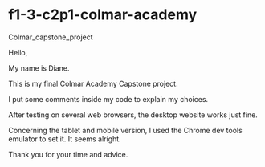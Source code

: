 # f1-3-c2p1-colmar-academy

Colmar_capstone_project

Hello,

My name is Diane.

This is my final Colmar Academy Capstone project.

I put some comments inside my code to explain my choices.

After testing on several web browsers, the desktop website works just fine.

Concerning the tablet and mobile version, I used the Chrome dev tools emulator to set it. It seems alright.

Thank you for your time and advice.
